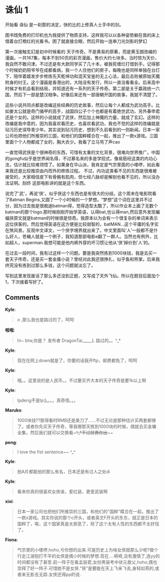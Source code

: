 # 诛仙 1

<div id="msgcns!9884D0A402622CB2!784" class="bvMsg"><p>开始看 诛仙 是一刹那的决定，快的比的上修真人士手中的剑。</p> <p>图书馆免费的打印机也为我提供了物质支持，这样我可以以各种姿势躺在我的床上借着台灯橙红的光看书。困了就直接合眼，然后开始一连串刀光剑影的梦幻</p> <p>第一次接触玄幻是初中时候看的 天子传奇。不是黄易的原著，而是黄玉朗改编的漫画。一共167集，每本不到50页的彩页漫画，售价大约七块多。当时惊为天价，我自然不敢问津。不过还是有大款同学买了几十本，被我死缠烂打借到手。记得那个时候奶奶陪爷爷在成都看病，我一个人住他们的房子，每晚也是同样单独在台灯下，陪伴着姬发步步修炼先天乾坤功和混天宝鉴的无上心法，最后击败被原始天魔附身的纣王。这个漫画是香港出的，大陆没有发行，所以一直没看看全。后来高中时候才有机会看到结局，并知道还有一系列的天子传奇。第二部是关于嬴政统一六国，然后下一部是楚汉相争。好像后来还有一部唐朝开国的故事，我就不清楚了。</p> <p>这些小说共同点都是改编这些经典的历史故事，然后让每个人都成为武功高手。比如姜太公就是奇门循甲的高手，战国四公子个个也都是有着绝世武功，另外春申君还是个女的。这样的小说就成了武侠，然后加上神魔的力量，就成了玄幻。这样的改编是我中意的，因为我喜欢看历史，也喜欢看武功，我也不觉的这样的改编就是玷污历史误导青少年。其实说到玷污历史，想到不久前看到的一则新闻。日本一家公司也把他们所推崇的三国，和他们的国粹糅合在一起，推出了一款x游戏。三国里面个个人物都成了女的，胸大衣少。我看了立马骂了声cao</p> <p>一直觉得武侠是个很神奇的东西，可惜有太重的文化背景，很难向世界推广。中国的gongfu似乎是世界闻名得，不过慕名来的多是学招式，像易筋经这类的内功心法，估计就比较难领悟了。如果身在华山派，我肯定是气宗里面的小喽啰，如此看来我还是比较推崇由内而外的修炼过程。 不过，内功这类看不见的东西是很难被接受的，大家相信皮下有骨骼有肌肉，但七经八脉却是解剖也看不见的，所以没办法证明。刮痧 这部电影讲的就是这个东西。 </p> <p>说完了'武'，再说'侠'。似乎侠这个东西也是有很大的分歧。这个周末在电影院看了Batman Begins,又圆了一个小时候的一个梦想。“梦想”这个词在这里并不过分，因为过去我是很痴迷batman得，觉得造型太酷了，所以作业本上画了无数个batman的那个logo.那时候刚刚开始学英语，认得bat,也认得man,然后意外发现蝙蝠侠原文就是batman的时候很是惊奇。我原本以为会有一个很复杂的单词来表示这位侠客的。然后觉得英语在这方便是比较弱智的，batMAN...这个平庸的名字实在煞风景。反观中文译文，一个侠字境界就出来了。中文里面叫‘人’一般都不是什么好人，苍蝇人就是一个例子，我知道那部电影e翻了一群人。当然也有例外，比如超人，superman.我想可能是他内裤外穿的坏习惯让他从'侠'掉价到'人'的。</p> <p>在过去一段时间，我有过这样一个问题。要是我突然拣到1000块钱，我是去买一套天子传奇，还是买一套金庸小说？曾经对此我还很挣扎，似乎鱼和熊掌。后来我终究没有拣到过那么多钱，这个问题就淡忘了。</p> <p>写到这里发现废话了那么多还没到正题，又写成了天外飞仙。所以在题目后面加个1，下次接着写好了。</p></div>

## Comments

**Kyle**:
> o ,那么我也是路过的了，呵呵

**啦啦**:
> hi~ btw,你是？  发布者 DragonTai_____L 路过的。。^_*

**Kyle**:
> 现在在网上down就是了，你要的话我开ftp，邮费都免了，呵呵

**Kyle**:
> 哦。。这里说的是人民币。。不过要买齐大本的天子传奇是要1k以上啊

**Kyle**:
> lpdeng不是lp么。。。真奇怪。。。

**Maruko**:
> 1000块钱??那得看时RMB还是美刀了……不过无论是那种估计买两套都够了。或者你先买天子传奇，等我哪那天拣到1000块的时候，偶就去买金墉全集，然后我们就可以交换看~~~^_*不过邮费你出~~~~

**peng**:
> I love the fist sentence~~  ^_^

**Kyle**:
> 拍A片都能拍的那么有名，日本还是有过人之处di

**Kyle**:
> 看来你真的很喜欢女侠诶，爱红装，更爱武装啊

**xixi**:
> 日本一家公司也把他们所推崇的三国，和他们的&quot;国粹&quot;糅合在一起，推出了一款x游戏。其实你说的那个c开头，或者英文F开头的东东，就正是日本的国粹了，唉，这个国家真是太邪恶了，除了这个太有人性的东西都不太好找了。

**Fiona**:
> 气宗里的小喽啰,hoho,亏你想的出来.可是历史上为啥女侠就那么少呢?做个行走江湖抱打不平的女侠是偶小时候的梦想.现在....嗬嗬,没有激情了,连yy的时间都没有了甚至.前一阵子在看孟丽君,女扮男装考中状元救父,hoho,偶也崇拜了好一阵子.可惜她不是女侠.&quot;侠&quot;是要能在天上飞来飞去,身轻如燕的,或者来无影去无踪.女侠还得pp的说.

